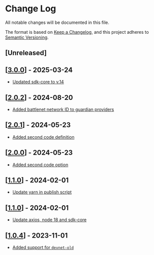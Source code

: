 # Change Log

All notable changes will be documented in this file.

The format is based on [Keep a Changelog](https://keepachangelog.com/en/1.0.0/),
and this project adheres to [Semantic Versioning](https://semver.org/spec/v2.0.0.html).

## [Unreleased]

## [[3.0.0](https://github.com/TerraDharitri/drt-js-sdk-guardians-provider/pull/15)] - 2025-03-24
- [Updated sdk-core to v.14](https://github.com/TerraDharitri/drt-js-sdk-guardians-provider/pull/15)

## [[2.0.2](https://github.com/TerraDharitri/drt-js-sdk-guardians-provider/pull/14)] - 2024-08-20
- [Added battlenet network ID to guardian providers](https://github.com/TerraDharitri/drt-js-sdk-guardians-provider/pull/13)

## [[2.0.1](https://github.com/TerraDharitri/drt-js-sdk-guardians-provider/commit/19d419bf46c2edc08ecb32a36e05ac1b6821f5fe)] - 2024-05-23
- [Added second code definition](https://github.com/TerraDharitri/drt-js-sdk-guardians-provider/commit/e9a22e472d79ca937e75364ee9131713c77c63cb)

## [[2.0.0](https://github.com/TerraDharitri/drt-js-sdk-guardians-provider/pull/12)] - 2024-05-23
- [Added second code option](https://github.com/TerraDharitri/drt-js-sdk-guardians-provider/pull/12)

## [[1.1.0](https://github.com/TerraDharitri/drt-js-sdk-guardians-provider/pull/11)] - 2024-02-01
- [Update yarn in publish script](https://github.com/TerraDharitri/drt-js-sdk-guardians-provider/pull/11)


## [[1.1.0](https://github.com/TerraDharitri/drt-js-sdk-guardians-provider/pull/10)] - 2024-02-01
- [Update axios, node 18 and sdk-core](https://github.com/TerraDharitri/drt-js-sdk-guardians-provider/pull/9)

## [[1.0.4](https://github.com/TerraDharitri/drt-js-sdk-guardians-provider/pull/8)] - 2023-11-01
- [Added support for `devnet-old`](https://github.com/TerraDharitri/drt-js-sdk-guardians-provider/pull/7)